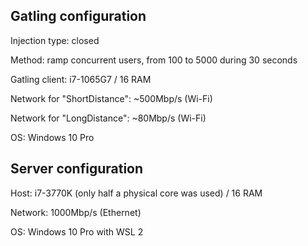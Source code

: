 ## Gatling configuration

Injection type: closed

Method: ramp concurrent users, from 100 to 5000 during 30 seconds

Gatling client: i7-1065G7 / 16 RAM

Network for "ShortDistance": ~500Mbp/s (Wi-Fi)

Network for "LongDistance": ~80Mbp/s (Wi-Fi)

OS: Windows 10 Pro

## Server configuration

Host: i7-3770K (only half a physical core was used) / 16 RAM

Network: 1000Mbp/s (Ethernet)

OS: Windows 10 Pro with WSL 2
